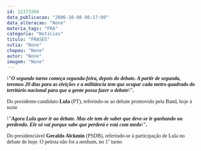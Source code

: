 ```yaml
---
id: 12373266
data_publicacao: "2006-10-08 08:17:00"
data_alteracao: "None"
materia_tags: "FRA"
categoria: "Notícias"
titulo: "FRASES"
sutia: "None"
chapeu: "None"
autor: "None"
imagem: "None"
---
```

<p><P><FONT face=Verdana><EM><STRONG>\"O segundo turno começa segunda-feira, depois do debate. A partir de segunda, teremos 20 dias para as eleições e a militância tem que ocupar cada metro quadrado do território nacional para que a gente possa fazer o debate\".</STRONG></EM></FONT></P></p>
<p><P><FONT face=Verdana>Do presidente-candidato <STRONG>Lula</STRONG> (PT),&nbsp;referindo-se ao debate promovido pela&nbsp;Band, hoje à noite</FONT></P></p>
<p><P><EM><STRONG><FONT face=Verdana>\"Agora Lula quer ir ao debate. Mas ele tem de saber que deve-se ir ganhando ou perdendo. Ele só vai porque sabe que perderá e está com medo\".</FONT></STRONG></EM></P></p>
<p><P><FONT face=Verdana>Do presidenciável <STRONG>Geraldo Alckmin</STRONG> (PSDB),&nbsp;referindo-se à participação de Lula no debate de hoje. O petista não foi a&nbsp;nenhum, no 1º turno</FONT></P> </p>
